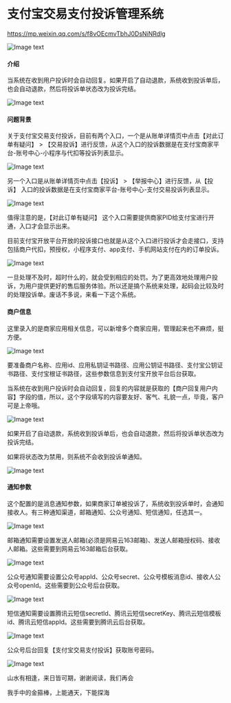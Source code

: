 # 支付宝交易支付投诉管理系统

https://mp.weixin.qq.com/s/f8vOEcmvTbhJ0DsNiNRdlg

![Image text](https://picx.zhimg.com/v2-2c1cbd22b3bfbc63650a19c260f4777e_1440w.jpg?source=172ae18b)

#### 介绍

当系统在收到用户投诉时会自动回复。如果开启了自动退款，系统收到投诉单后，也会自动退款，然后将投诉单状态改为投诉完结。

![Image text](https://pic3.zhimg.com/80/v2-16c4428d2b8b7daee0c3e0007551706e_720w.png)

#### 问题背景

关于支付宝交易支付投诉，目前有两个入口，一个是从账单详情页中点击【对此订单有疑问】 > 【交易投诉】进行反馈，从这个入口的投诉数据是在支付宝商家平台-账号中心-小程序与代扣等投诉列表显示。

![Image text](https://pic2.zhimg.com/80/v2-dc3f568dcdc5f04cd2d1fcaffcdb6b45_720w.webp)

另一个入口是从账单详情页中点击【投诉】 > 【举报中心】进行反馈，从【投诉】 入口的投诉数据是在支付宝商家平台-账号中心-支付交易投诉列表显示。

![Image text](https://pic2.zhimg.com/80/v2-abb2cef086d84dc6aa363a8d343c3d9d_720w.webp)

值得注意的是，【对此订单有疑问】 这个入口需要提供商家PID给支付宝进行开通，入口才会显示出来。

目前支付宝开放平台开放的投诉接口也就是从这个入口进行投诉才会走接口，支持包括商户代扣，预授权，小程序支付、app支付、手机网站支付在内的订单投诉。

![Image text](https://pic2.zhimg.com/80/v2-ab794ad8659eb142373bfa84f0399421_720w.webp)

一旦处理不及时，超时什么的，就会受到相应的处罚。为了更高效地处理用户投诉，为用户提供更好的售后服务体验。所以还是搞个系统来处理，起码会比较及时的处理投诉单。废话不多说，来看一下这个系统。

#### 商户信息

这里录入的是商家应用相关信息，可以新增多个商家应用，管理起来也不麻烦，挺方便。

![Image text](https://pic4.zhimg.com/80/v2-d60762b2b0bbe9cc2ed162b42322e453_720w.webp)

要准备商户名称、应用id、应用私钥证书路径、应用公钥证书路径、支付宝公钥证书路径、支付宝根证书路径，这些参数信息到支付宝开放平台后台获取。

当系统在收到用户投诉时会自动回复，回复的内容就是获取的【商户回复用户内容】字段的值，所以，这个字段填写的内容要友好、客气、礼貌一点，毕竟，客户可是上帝哦。

![Image text](https://pic2.zhimg.com/80/v2-a8df1c31e24ccdb72becaacbe4fc7549_720w.webp)

如果开启了自动退款，系统收到投诉单后，也会自动退款，然后将投诉单状态改为投诉完结。

如果将状态改为禁用，则系统不会收到投诉单通知。

![Image text](https://pic4.zhimg.com/80/v2-427e20d710e08bc42321f966a872e53f_720w.webp)

#### 通知参数

这个配置的是消息通知参数，如果商家订单被投诉了，系统收到投诉单时，会通知接收人。有三种通知渠道，邮箱通知、公众号通知、短信通知，任选其一。

![Image text](https://pic3.zhimg.com/80/v2-d46ce24247367f2fa4856ef4133d7656_720w.webp)

邮箱通知需要设置发送人邮箱(必须是网易云163邮箱)、发送人邮箱授权码、接收人邮箱。这些需要到网易云163邮箱后台获取。

![Image text](https://pic3.zhimg.com/80/v2-7a6b3c2ee4018c16e3bf37fc857b92de_720w.webp)

公众号通知需要设置公众号appId、公众号secret、公众号模板消息id、接收人公众号openId。这些需要到公众号后台获取。

![Image text](https://pic2.zhimg.com/80/v2-4dde97d6bb200e86a2eda9f81f311d05_720w.webp)

短信通知需要设置腾讯云短信secretId、腾讯云短信secretKey、腾讯云短信模板id、腾讯云短信appId。这些需要到腾讯云后台获取。

![Image text](https://pic4.zhimg.com/80/v2-8d9ad38e245290e41b70098aa0abdddf_720w.webp)

公众号后台回复【支付宝交易支付投诉】获取账号密码。

![Image text](https://pic1.zhimg.com/80/v2-fc64ca6384d51bffb28eb6e100c1185c_720w.png)

山水有相逢，来日皆可期，谢谢阅读，我们再会

我手中的金箍棒，上能通天，下能探海